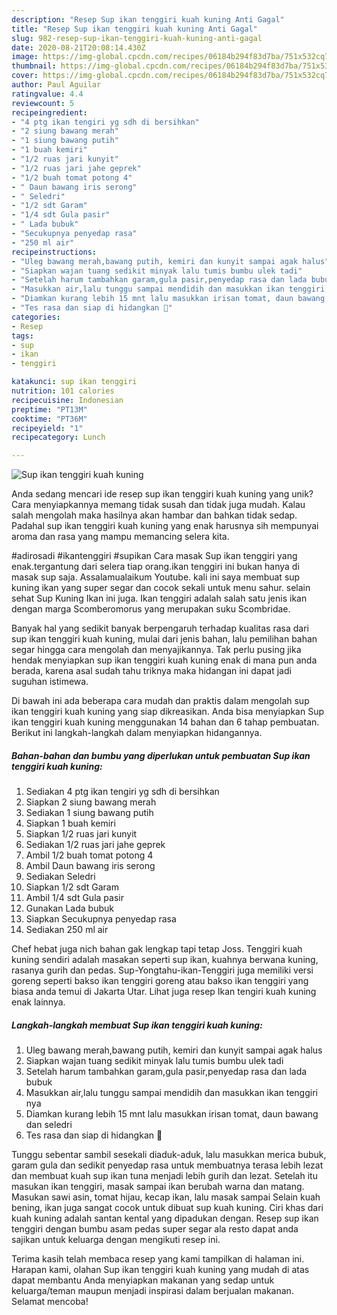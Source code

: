 ```yaml
---
description: "Resep Sup ikan tenggiri kuah kuning Anti Gagal"
title: "Resep Sup ikan tenggiri kuah kuning Anti Gagal"
slug: 982-resep-sup-ikan-tenggiri-kuah-kuning-anti-gagal
date: 2020-08-21T20:08:14.430Z
image: https://img-global.cpcdn.com/recipes/06184b294f83d7ba/751x532cq70/sup-ikan-tenggiri-kuah-kuning-foto-resep-utama.jpg
thumbnail: https://img-global.cpcdn.com/recipes/06184b294f83d7ba/751x532cq70/sup-ikan-tenggiri-kuah-kuning-foto-resep-utama.jpg
cover: https://img-global.cpcdn.com/recipes/06184b294f83d7ba/751x532cq70/sup-ikan-tenggiri-kuah-kuning-foto-resep-utama.jpg
author: Paul Aguilar
ratingvalue: 4.4
reviewcount: 5
recipeingredient:
- "4 ptg ikan tengiri yg sdh di bersihkan"
- "2 siung bawang merah"
- "1 siung bawang putih"
- "1 buah kemiri"
- "1/2 ruas jari kunyit"
- "1/2 ruas jari jahe geprek"
- "1/2 buah tomat potong 4"
- " Daun bawang iris serong"
- " Seledri"
- "1/2 sdt Garam"
- "1/4 sdt Gula pasir"
- " Lada bubuk"
- "Secukupnya penyedap rasa"
- "250 ml air"
recipeinstructions:
- "Uleg bawang merah,bawang putih, kemiri dan kunyit sampai agak halus"
- "Siapkan wajan tuang sedikit minyak lalu tumis bumbu ulek tadi"
- "Setelah harum tambahkan garam,gula pasir,penyedap rasa dan lada bubuk"
- "Masukkan air,lalu tunggu sampai mendidih dan masukkan ikan tenggiri nya"
- "Diamkan kurang lebih 15 mnt lalu masukkan irisan tomat, daun bawang dan seledri"
- "Tes rasa dan siap di hidangkan 🤤"
categories:
- Resep
tags:
- sup
- ikan
- tenggiri

katakunci: sup ikan tenggiri 
nutrition: 101 calories
recipecuisine: Indonesian
preptime: "PT13M"
cooktime: "PT36M"
recipeyield: "1"
recipecategory: Lunch

---
```



![Sup ikan tenggiri kuah kuning](https://img-global.cpcdn.com/recipes/06184b294f83d7ba/751x532cq70/sup-ikan-tenggiri-kuah-kuning-foto-resep-utama.jpg)

Anda sedang mencari ide resep sup ikan tenggiri kuah kuning yang unik? Cara menyiapkannya memang tidak susah dan tidak juga mudah. Kalau salah mengolah maka hasilnya akan hambar dan bahkan tidak sedap. Padahal sup ikan tenggiri kuah kuning yang enak harusnya sih mempunyai aroma dan rasa yang mampu memancing selera kita.

#adirosadi #ikantenggiri #supikan Cara masak Sup ikan tenggiri yang enak.tergantung dari selera tiap orang.ikan tenggiri ini bukan hanya di masak sup saja. Assalamualaikum Youtube. kali ini saya membuat sup kuning ikan yang super segar dan cocok sekali untuk menu sahur. selain sehat Sup Kuning Ikan ini juga. Ikan tenggiri adalah salah satu jenis ikan dengan marga Scomberomorus yang merupakan suku Scombridae.

Banyak hal yang sedikit banyak berpengaruh terhadap kualitas rasa dari sup ikan tenggiri kuah kuning, mulai dari jenis bahan, lalu pemilihan bahan segar hingga cara mengolah dan menyajikannya. Tak perlu pusing jika hendak menyiapkan sup ikan tenggiri kuah kuning enak di mana pun anda berada, karena asal sudah tahu triknya maka hidangan ini dapat jadi suguhan istimewa.


Di bawah ini ada beberapa cara mudah dan praktis dalam mengolah sup ikan tenggiri kuah kuning yang siap dikreasikan. Anda bisa menyiapkan Sup ikan tenggiri kuah kuning menggunakan 14 bahan dan 6 tahap pembuatan. Berikut ini langkah-langkah dalam menyiapkan hidangannya.

<!--inarticleads1-->

##### Bahan-bahan dan bumbu yang diperlukan untuk pembuatan Sup ikan tenggiri kuah kuning:

1. Sediakan 4 ptg ikan tengiri yg sdh di bersihkan
1. Siapkan 2 siung bawang merah
1. Sediakan 1 siung bawang putih
1. Siapkan 1 buah kemiri
1. Siapkan 1/2 ruas jari kunyit
1. Sediakan 1/2 ruas jari jahe geprek
1. Ambil 1/2 buah tomat potong 4
1. Ambil  Daun bawang iris serong
1. Sediakan  Seledri
1. Siapkan 1/2 sdt Garam
1. Ambil 1/4 sdt Gula pasir
1. Gunakan  Lada bubuk
1. Siapkan Secukupnya penyedap rasa
1. Sediakan 250 ml air


Chef hebat juga nich bahan gak lengkap tapi tetap Joss. Tenggiri kuah kuning sendiri adalah masakan seperti sup ikan, kuahnya berwana kuning, rasanya gurih dan pedas. Sup-Yongtahu-ikan-Tenggiri juga memiliki versi goreng seperti bakso ikan tenggiri goreng atau bakso ikan tenggiri yang biasa anda temui di Jakarta Utar. Lihat juga resep Ikan tengiri kuah kuning enak lainnya. 

<!--inarticleads2-->

##### Langkah-langkah membuat Sup ikan tenggiri kuah kuning:

1. Uleg bawang merah,bawang putih, kemiri dan kunyit sampai agak halus
1. Siapkan wajan tuang sedikit minyak lalu tumis bumbu ulek tadi
1. Setelah harum tambahkan garam,gula pasir,penyedap rasa dan lada bubuk
1. Masukkan air,lalu tunggu sampai mendidih dan masukkan ikan tenggiri nya
1. Diamkan kurang lebih 15 mnt lalu masukkan irisan tomat, daun bawang dan seledri
1. Tes rasa dan siap di hidangkan 🤤


Tunggu sebentar sambil sesekali diaduk-aduk, lalu masukkan merica bubuk, garam gula dan sedikit penyedap rasa untuk membuatnya terasa lebih lezat dan membuat kuah sup ikan tuna menjadi lebih gurih dan lezat. Setelah itu masukan ikan tenggiri, masak sampai ikan berubah warna dan matang. Masukan sawi asin, tomat hijau, kecap ikan, lalu masak sampai Selain kuah bening, ikan juga sangat cocok untuk dibuat sup kuah kuning. Ciri khas dari kuah kuning adalah santan kental yang dipadukan dengan. Resep sup ikan tenggiri dengan bumbu asam pedas super segar ala resto dapat anda sajikan untuk keluarga dengan mengikuti resep ini. 

Terima kasih telah membaca resep yang kami tampilkan di halaman ini. Harapan kami, olahan Sup ikan tenggiri kuah kuning yang mudah di atas dapat membantu Anda menyiapkan makanan yang sedap untuk keluarga/teman maupun menjadi inspirasi dalam berjualan makanan. Selamat mencoba!

